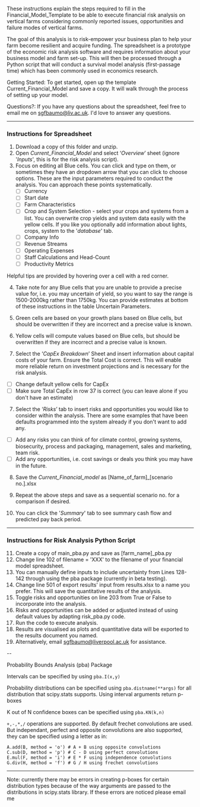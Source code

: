 These instructions explain the steps required to fill in the Financial_Model_Template to be able to execute financial risk analysis on vertical farms considering commonly reported issues, opportunities and failure modes of vertical farms.

The goal of this analysis is to risk-empower your business plan to help your farm become resilient and acquire funding. The spreadsheet is a prototype of the economic risk analysis software and requires information about your business model and farm set-up. This will then be processed through a Python script that will conduct a survival model analysis (first-passage time) which has been commonly used in economics research.

Getting Started: To get started, open up the template Current_Financial_Model and save a copy. It will walk through the process of setting up your model.

Questions?: If you have any questions about the spreadsheet, feel free to email me on sgfbaumo@liv.ac.uk. I'd love to answer any questions.  

---

### Instructions for Spreadsheet

1. Download a copy of this folder and unzip.
2. Open *Current_Financial_Model* and select ‘*Overview*’ sheet (ignore '*Inputs*', this is for the risk analysis script).
3. Focus on editing all Blue cells. You can click and type on them, or sometimes they have an dropdown arrow that you can click to choose options. These are the input parameters required to conduct the analysis. You can approach these points systematically. 
    - [ ]  Currency
    - [ ]  Start date
    - [ ]  Farm Characteristics
    - [ ]  Crop and System Selection - select your crops and systems from a list.
    You can overwrite crop yields and system data easily with the yellow cells. 
    If you like you optionally add information about lights, crops, system to the '*database*' tab.
    - [ ]  Company Info
    - [ ]  Revenue Streams
    - [ ]  Operating Expenses
    - [ ]  Staff Calculations and Head-Count
    - [ ]  Productivity Metrics

Helpful tips are provided by hovering over a cell with a red corner.

4. Take note for any Blue cells that you are unable to provide a precise value for, i.e. you may uncertain of yield, so you want to say the range is 1500-2000kg rather than 1750kg. You can provide estimates at bottom of these instructions in the table Uncertain Parameters.
5. Green cells are based on your growth plans based on Blue cells, but should be overwritten if they are incorrect and a precise value is known.

5. Yellow cells will compute values based on Blue cells, but should be overwritten if they are incorrect and a precise value is known.

6. Select the ‘*CapEx Breakdown*’ Sheet and insert information about capital costs of your farm. Ensure the Total Cost is correct. This will enable more reliable return on investment projections and is necessary for the risk analysis.

- [ ]  Change default yellow cells for CapEx
- [ ]  Make sure Total CapEx in row 37 is correct (you can leave alone if you don't have an estimate)

7. Select the ‘*Risks*’ tab to insert risks and opportunities you would like to consider within the analysis. There are some examples that have been defaults programmed into the system already if you don't want to add any. 

- [ ]  Add any risks you can think of for climate control, growing systems, biosecurity, process and packaging, management, sales and marketing, team risk.
- [ ]  Add any opportunities, i.e. cost savings or deals you think you may have in the future.

8. Save the *Current_Financial_model* as [Name_of_farm]_[scenario no.].xlsx

9. Repeat the above steps and save as a sequential scenario no. for a comparison if desired.

10. You can click the '*Summary*' tab to see summary cash flow and predicted pay back period.

----

### Instructions for Risk Analysis Python Script


11. Create a copy of main_pba.py and save as [farm_name]_pba.py
12. Change line 102 of filename = 'XXX' to the filename of your financial model spreadsheet.
13. You can manually define inputs to include uncertainty from Lines 128-142 through using the pba package (currently in beta testing).
14. Change line 501 of export results' input from results.xlsx to a name you prefer. This will save the quantitative results of the analysis.
15. Toggle risks and opportunities on line 203 from True or False to incorporate into the analysis.
16. Risks and opportunities can be added or adjusted instead of using default values by adapting risk_pba.py code.
17. Run the code to execute analysis.
18. Results are visualised as plots and quantitative data will be exported to the results document you named.
19. Alternatively, email sgfbaumo@liverpool.ac.uk for assistance.

--



Probability Bounds Analysis (pba) Package

Intervals can be specified by using `pba.I(x,y)`

Probability distributions can be specified using `pba.distname(**args)` for all distribution that scipy.stats supports. Using interval arguments return p-boxes

K out of N confidence boxes can be specified using `pba.KN(k,n)`

`+,-,*,/` operations are supported. By default frechet convolutions are used. But independant, perfect and opposite convolutions are also supported, they can be specified using a letter as in:

    A.add(B, method = 'o') # A + B using opposite convolutions
    C.sub(D, method = 'p') # C - D using perfect convolutions
    E.mul(F, method = 'i') # E * F using independence convolutions
    G.div(H, method = 'f') # G / H using frechet convolutions

***
Note:
currently there may be errors in creating p-boxes for certain distribution types because of the way arguments are passed to the distributions in scipy.stats library. If these errors are noticed please email me 
